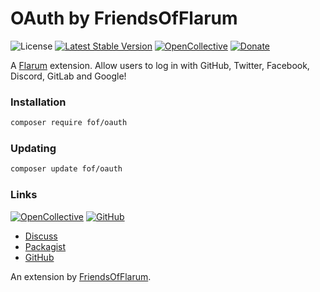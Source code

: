 # OAuth by FriendsOfFlarum

![License](https://img.shields.io/badge/license-MIT-blue.svg) [![Latest Stable Version](https://img.shields.io/packagist/v/fof/oauth.svg)](https://packagist.org/packages/fof/oauth) [![OpenCollective](https://img.shields.io/badge/opencollective-fof-blue.svg)](https://opencollective.com/fof/donate) [![Donate](https://img.shields.io/badge/donate-datitisev-important.svg)](https://datitisev.me/donate)


A [Flarum](http://flarum.org) extension. Allow users to log in with GitHub, Twitter, Facebook, Discord, GitLab and Google!

### Installation

```sh
composer require fof/oauth
```

### Updating

```sh
composer update fof/oauth
```

### Links


[![OpenCollective](https://img.shields.io/badge/donate-friendsofflarum-44AEE5?style=for-the-badge&logo=open-collective)](https://opencollective.com/fof/donate) [![GitHub](https://img.shields.io/badge/donate-datitisev-ea4aaa?style=for-the-badge&logo=github)](https://datitisev.me/donate/github)

- [Discuss](https://discuss.flarum.org/d/25182)
- [Packagist](https://packagist.org/packages/fof/oauth)
- [GitHub](https://github.com/FriendsOfFlarum/oauth)

An extension by [FriendsOfFlarum](https://github.com/FriendsOfFlarum).
